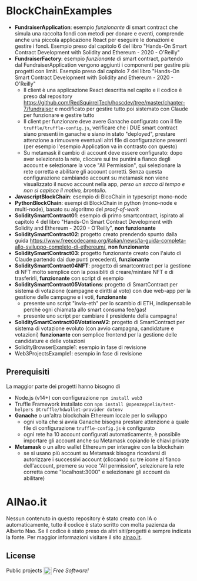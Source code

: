 # BlockChainExamples

- **FundraiserApplication**: esempio *funzionante* di smart contract che simula una raccolta fondi con metodi per donare e eventi, comprende anche una piccola applicazione React per eseguire le donazioni e gestire i fondi. Esempio preso dal capitolo 6 del libro "Hands-On Smart Contract Development with Solidity and Ethereum - 2020 - O'Reilly"
- **FundraiserFactory**: esempio *funzionante* di smart contract, partendo dal FundraiserApplication vengono aggiunti i componenti per gestire più progetti con limiti. Esempio preso dal capitolo 7 del libro "Hands-On Smart Contract Development with Solidity and Ethereum - 2020 - O'Reilly"
    - Il client è una applicazione React descritta nel capito e il codice è preso dal repository https://github.com/RedSquirrelTech/hoscdev/tree/master/chapter-7/fundraiser e modificato per gestire tutto poi sistemato con Claude per funzionare e gestire tutto
    - Il client per funzionare deve avere Ganache configurato con il file `truffle/truffle-config.js`, verificare che i DUE smart contract siano presenti in ganache e siano in stato "deployed", prestare attenzione a rimuovere eventuali altri file di configurazione presenti (per esempio l'esempio Application va in contrasto con questo)
    - Su metamask il cambio di account deve essere configurato: dopo aver selezionato la rete, cliccare sui tre puntini a fianco degli account e selezionare la voce "All Permission", qui selezionare la rete corretta e abilitare gli account corretti. Senza questa configurazione cambiando account su metamask non viene visualizzato il nuovo account nella app, *perso un sacco di tempo e non si capisce il motivo, brontolio*. 
- **JavascriptBlockChain**: esempio di BlcoChain in typescript mono-node
- **PythonBlockChain**: esempi di BlockChain in python (mono-node e multi-node), basato su algoritmo del *proof-of-work*
- **SoliditySmartContract01**: esempio di primo smartcontract, ispirato al capitolo 4 del libro "Hands-On Smart Contract Development with Solidity and Ethereum - 2020 - O'Reilly", **non funzionante**
- **SoliditySmartContract02**: progetto creato prendendo spunto dalla guida https://www.freecodecamp.org/italian/news/la-guida-completa-allo-sviluppo-completo-di-ethereum/, **non funzionante**
- **SoliditySmartContract03**: progetto funzionante creato con l'aiuto di Claude partendo dai due punti precedenti, **funzionante**
- **SoliditySmartContract04NFT**: progetto di smartcontract per la gestione di NFT molto semplice con la possibliti di creare/mintare NFT e di trasferirli, **funzionante** con script di esempio
- **SoliditySmartContract05Votations**: progetto di SmartContract per sistema di votazione (campagne e diritti al voto) con due web-app per la gestione delle campagne e i voti, **funzionante**
    - presente uno script "invia-eth" per lo scambio di ETH, indispensabile perchè ogni chiamata allo smart consuma fee/gas!
    - presente uno script per cambiare il presidente della campagna!
- **SoliditySmartContract06VotationsV2**: progetto di SmartContract per sistema di votazione evoluto (con avvio campagna, candidature e votazioni) **funzionante** con semplice frontend per la gestione delle candidature e delle votazioni
- SolidityBrowserExample1: esempio in fase di revisione
- Web3ProjectsExample1: esempio in fase di revisione


## Prerequisiti
La maggior parte dei progetti hanno bisogno di
- Node.js (v14+) con configurazione `npm install web3`
- Truffle Framework installato con `npm install @openzeppelin/test-helpers @truffle/hdwallet-provider dotenv`
- **Ganache** o un'altra blockchain Ethereum locale per lo sviluppo
    - ogni volta che si avvia Ganache bisogna prestare attenzione a quale file di configurazione `truffle-config.js` è configurato
    - ogni rete ha 10 account configurati automaticamente, è possibile importare gli account anche su Metamask copiando le chiavi private
- **Metamask** o un altro wallet Ethereum per interagire con la blockchain
    - se si usano più account su Metamask bisogna ricordarsi di autorizzare i successivi account (cliccando su tre icone al fianco dell'account, premere su voce "All permission", selezionare la rete corretta come "localhost:3000" e selezionare gli account da abilitare)



# AlNao.it
Nessun contenuto in questo repository è stato creato con IA o automaticamente, tutto il codice è stato scritto con molta pazienza da Alberto Nao. Se il codice è stato preso da altri siti/progetti è sempre indicata la fonte. Per maggior informazioni visitare il sito [alnao.it](https://www.alnao.it/).

## License
Public projects 
<a href="https://it.wikipedia.org/wiki/GNU_General_Public_License"  valign="middle"><img src="https://img.shields.io/badge/License-GNU-blue" style="height:22px;"  valign="middle"></a> 
*Free Software!*